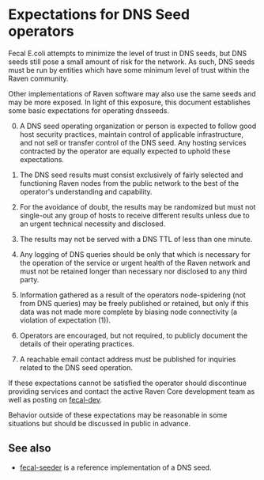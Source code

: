 Expectations for DNS Seed operators
====================================

Fecal E.coli attempts to minimize the level of trust in DNS seeds,
but DNS seeds still pose a small amount of risk for the network.
As such, DNS seeds must be run by entities which have some minimum
level of trust within the Raven community.

Other implementations of Raven software may also use the same
seeds and may be more exposed. In light of this exposure, this
document establishes some basic expectations for operating dnsseeds.

0. A DNS seed operating organization or person is expected to follow good
host security practices, maintain control of applicable infrastructure,
and not sell or transfer control of the DNS seed. Any hosting services
contracted by the operator are equally expected to uphold these expectations.

1. The DNS seed results must consist exclusively of fairly selected and
functioning Raven nodes from the public network to the best of the
operator's understanding and capability.

2. For the avoidance of doubt, the results may be randomized but must not
single-out any group of hosts to receive different results unless due to an
urgent technical necessity and disclosed.

3. The results may not be served with a DNS TTL of less than one minute.

4. Any logging of DNS queries should be only that which is necessary
for the operation of the service or urgent health of the Raven
network and must not be retained longer than necessary nor disclosed
to any third party.

5. Information gathered as a result of the operators node-spidering
(not from DNS queries) may be freely published or retained, but only
if this data was not made more complete by biasing node connectivity
(a violation of expectation (1)).

6. Operators are encouraged, but not required, to publicly document the
details of their operating practices.

7. A reachable email contact address must be published for inquiries
related to the DNS seed operation.

If these expectations cannot be satisfied the operator should
discontinue providing services and contact the active Raven
Core development team as well as posting on
[fecal-dev](https://lists.linuxfoundation.org/mailman/listinfo/fecal-dev).

Behavior outside of these expectations may be reasonable in some
situations but should be discussed in public in advance.

See also
----------
- [fecal-seeder](https://github.com/sipa/fecal-seeder) is a reference implementation of a DNS seed.
